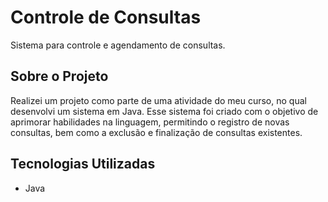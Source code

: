 # Controle de Consultas

Sistema para controle e agendamento de consultas.


## Sobre o Projeto
 
Realizei um projeto como parte de uma atividade do meu curso, no qual desenvolvi um sistema em Java. Esse sistema foi criado com o objetivo de aprimorar habilidades na linguagem, permitindo o registro de novas consultas, bem como a exclusão e finalização de consultas existentes.



## Tecnologias Utilizadas

* Java 


